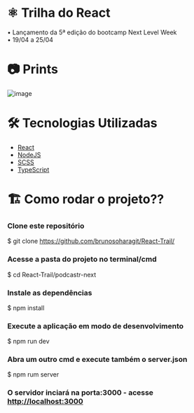 #  ⚛️ Trilha do React
• Lançamento da 5ª edição do bootcamp Next Level Week <br>
• 19/04 a 25/04

# 📷 Prints
![image](https://user-images.githubusercontent.com/61017539/116012549-78fda900-a601-11eb-8c3f-e58ece2277d7.png)

# 🛠 Tecnologias Utilizadas
- [React](https://pt-br.reactjs.org/)
- [NodeJS](https://nodejs.org/en/)
- [SCSS](https://sass-lang.com/)
- [TypeScript](https://www.typescriptlang.org/)

# 🏗️ Como rodar o projeto??
### Clone este repositório
$ git clone https://github.com/brunosoharagit/React-Trail/

### Acesse a pasta do projeto no terminal/cmd
$ cd React-Trail/podcastr-next

### Instale as dependências
$ npm install

### Execute a aplicação em modo de desenvolvimento
$ npm run dev

### Abra um outro cmd e execute também o server.json
$ npm rum server

### O servidor inciará na porta:3000 - acesse <http://localhost:3000> 
